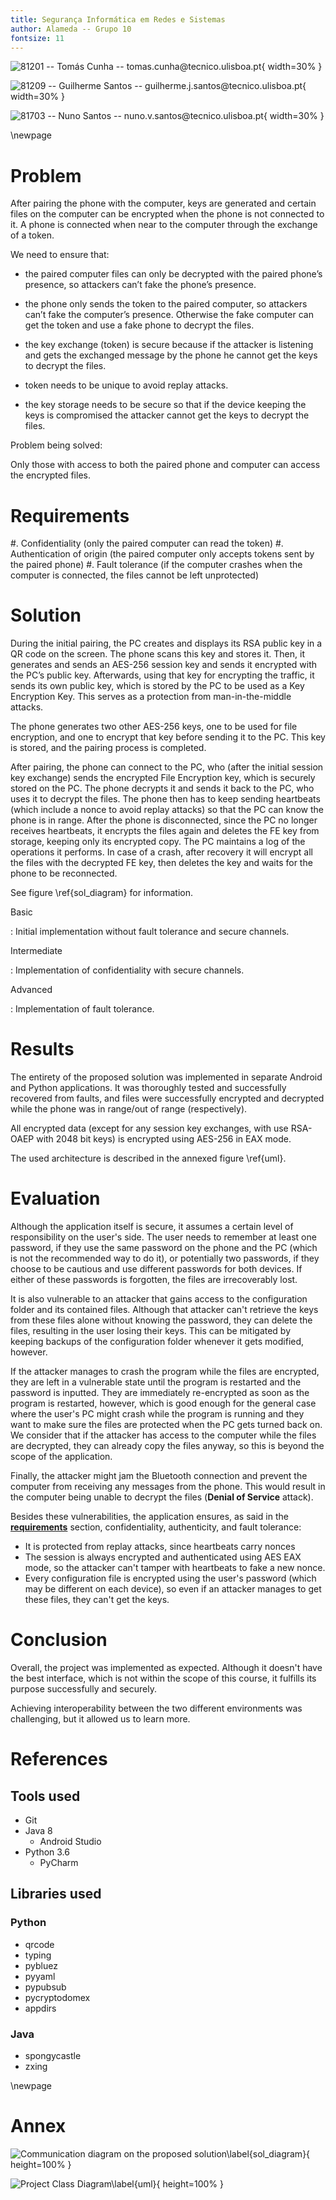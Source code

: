 ```yaml
---
title: Segurança Informática em Redes e Sistemas
author: Alameda -- Grupo 10
fontsize: 11
---
```


![81201 -- Tomás Cunha -- tomas.cunha\@tecnico.ulisboa.pt](81201.jpg){ width=30% } 

![81209 -- Guilherme Santos -- guilherme.j.santos\@tecnico.ulisboa.pt](81209.jpg){ width=30% }

![81703 -- Nuno Santos -- nuno.v.santos\@tecnico.ulisboa.pt](81703.jpg){ width=30% }

\newpage

# Problem

After pairing the phone with the computer, keys are generated and certain files on the computer can be encrypted when the phone is not connected to it. A phone is connected when near to the computer through the exchange of a token.

We need to ensure that:

  * the paired computer files can only be decrypted with the paired phone’s presence, so attackers can’t fake 
    the phone’s presence.

  * the phone only sends the token to the paired computer,
    so attackers can’t fake the computer’s presence. Otherwise the fake computer can get
    the token and use a fake phone to decrypt the files.

  * the key exchange (token) is secure because if the attacker is listening and gets
    the exchanged message by the phone he cannot get the keys to decrypt the files.
  * token needs to be unique to avoid replay attacks.
  * the key storage needs to be secure so that if the device keeping the keys is
    compromised the attacker cannot get the keys to decrypt the files.
 
Problem being solved:

Only those with access to both the paired phone and computer can access the encrypted files.

# Requirements

  #. Confidentiality (only the paired computer can read the token)
  #. Authentication of origin (the paired computer only accepts tokens sent by the paired phone)
  #. Fault tolerance (if the computer crashes when the computer is connected, the files cannot be left unprotected)

# Solution

During the initial pairing, the PC creates and displays its RSA public key in a QR code on the screen.
The phone scans this key and stores it. Then, it generates and sends an AES-256 session key and 
sends it encrypted with the PC’s public key. Afterwards, using that key for encrypting the traffic,
it sends its own public key, which is stored by the PC to be used as a Key Encryption Key.
This serves as a protection from man-in-the-middle attacks.

The phone generates two other AES-256 keys, one to be used for file encryption, and one to encrypt that key before sending it to the PC.
This key is stored, and the pairing process is completed.

After pairing, the phone can connect to the PC, who (after the initial session key exchange) sends the
encrypted File Encryption key, which is securely stored on the PC. The phone decrypts it and sends it
back to the PC, who uses it to decrypt the files. The phone then has to keep sending heartbeats (which
include a nonce to avoid replay attacks) so that the PC can know the phone is in range. After the phone
is disconnected, since the PC no longer receives heartbeats, it encrypts the files again and deletes
the FE key from storage, keeping only its encrypted copy. The PC maintains a log of the operations it
performs. In case of a crash, after recovery it will encrypt all the files with the decrypted FE key,
then deletes the key and waits for the phone to be reconnected.

See figure \ref{sol_diagram} for information.
 
Basic

:  Initial implementation without fault tolerance and secure channels.
 
Intermediate

: Implementation of confidentiality with secure channels.
 
Advanced

: Implementation of fault tolerance.

# Results

The entirety of the proposed solution was implemented in separate Android and
Python applications. It was thoroughly tested and successfully recovered from
faults, and files were successfully encrypted and decrypted while the phone was
in range/out of range (respectively).

All encrypted data (except for any session key exchanges, with use RSA-OAEP with
2048 bit keys) is encrypted using AES-256 in EAX mode.

The used architecture is described in the annexed figure \ref{uml}.

# Evaluation

Although the application itself is secure, it assumes a certain level of responsibility
on the user's side. The user needs to remember at least one password, if they use the
same password on the phone and the PC (which is not the recommended way to do it), or
potentially two passwords, if they choose to be cautious and use different passwords for
both devices. If either of these passwords is forgotten, the files are irrecoverably lost.

It is also vulnerable to an attacker that gains access to the configuration folder and its
contained files. Although that attacker can't retrieve the keys from these files alone
without knowing the password, they can delete the files, resulting in the user losing their
keys. This can be mitigated by keeping backups of the configuration folder whenever it gets
modified, however.

If the attacker manages to crash the program while the files are encrypted, they are left in
a vulnerable state until the program is restarted and the password is inputted. They are
immediately re-encrypted as soon as the program is restarted, however, which is good enough
for the general case where the user's PC might crash while the program is running and they
want to make sure the files are protected when the PC gets turned back on. We consider that
if the attacker has access to the computer while the files are decrypted, they can already
copy the files anyway, so this is beyond the scope of the application.

Finally, the attacker might jam the Bluetooth connection and prevent the computer from
receiving any messages from the phone. This would result in the computer being unable
to decrypt the files (**Denial of Service** attack).

Besides these vulnerabilities, the application ensures, as said in the [**requirements**](#requirements)
section, confidentiality, authenticity, and fault tolerance:

   * It is protected from replay attacks, since heartbeats carry nonces
   * The session is always encrypted and
authenticated using AES EAX mode, so the attacker can't tamper with heartbeats to fake a new nonce.
   * Every configuration file is encrypted using the user's password (which may be different on each
device), so even if an attacker manages to get these files, they can't get the keys.

# Conclusion

Overall, the project was implemented as expected. Although it doesn't have the best interface,
which is not within the scope of this course, it fulfills its purpose successfully and securely.

Achieving interoperability between the two different environments was challenging, but it allowed us
to learn more.

# References

## Tools used

  * Git
  * Java 8
     - Android Studio
  * Python 3.6
     - PyCharm

## Libraries used

### Python

   * qrcode
   * typing
   * pybluez
   * pyyaml
   * pypubsub
   * pycryptodomex
   * appdirs

### Java
   * spongycastle
   * zxing

\newpage

# Annex

![Communication diagram on the proposed solution\label{sol_diagram}](Solution_Diagram.png){ height=100% }

![Project Class Diagram\label{uml}](Solution_Diagram.png){ height=100% }


